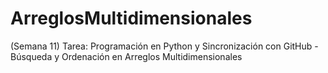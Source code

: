 # ArreglosMultidimensionales
(Semana 11) Tarea: Programación en Python y Sincronización con GitHub - Búsqueda y Ordenación en Arreglos Multidimensionales
